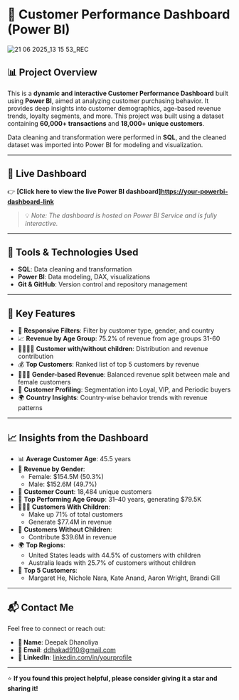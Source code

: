 # 🧾 Customer Performance Dashboard (Power BI)

![21 06 2025_13 15 53_REC](https://github.com/user-attachments/assets/701c805b-fa83-4b92-abd6-c8440a5f46ef)


## 📊 Project Overview

This is a **dynamic and interactive Customer Performance Dashboard** built using **Power BI**, aimed at analyzing customer purchasing behavior. It provides deep insights into customer demographics, age-based revenue trends, loyalty segments, and more. This project was built using a dataset containing **60,000+ transactions** and **18,000+ unique customers**.

Data cleaning and transformation were performed in **SQL**, and the cleaned dataset was imported into Power BI for modeling and visualization.

---

## 🚀 Live Dashboard

👉 **[Click here to view the live Power BI dashboard][https://your-powerbi-dashboard-link](https://app.powerbi.com/view?r=eyJrIjoiNTI1Yjk5YWYtMDY1Yy00ZDFlLWJjNWMtNzE1OWRlZDQ1NTY3IiwidCI6IjRjZmE2ZjViLTU5ZTYtNGJhOS04YmRkLTVhZjQ5ZTQ1OTI1NiJ9)**

> 💡 *Note: The dashboard is hosted on Power BI Service and is fully interactive.*

---

## 🔧 Tools & Technologies Used

- **SQL**: Data cleaning and transformation  
- **Power BI**: Data modeling, DAX, visualizations  
- **Git & GitHub**: Version control and repository management  

---

## 🧩 Key Features

- 📌 **Responsive Filters**: Filter by customer type, gender, and country  
- 📈 **Revenue by Age Group**: 75.2% of revenue from age groups 31-60  
- 👨‍👩‍👧‍👦 **Customer with/without children**: Distribution and revenue contribution  
- 💰 **Top Customers**: Ranked list of top 5 customers by revenue  
- 🧑‍🤝‍🧑 **Gender-based Revenue**: Balanced revenue split between male and female customers  
- 🔎 **Customer Profiling**: Segmentation into Loyal, VIP, and Periodic buyers  
- 🌍 **Country Insights**: Country-wise behavior trends with revenue patterns  

---

## 📈 Insights from the Dashboard

- 📊 **Average Customer Age**: 45.5 years  
- 💸 **Revenue by Gender**:  
  - Female: $154.5M (50.3%)  
  - Male: $152.6M (49.7%)  
- 👥 **Customer Count**: 18,484 unique customers  
- 🧓 **Top Performing Age Group**: 31–40 years, generating $79.5K  
- 👨‍👩‍👧 **Customers With Children**:  
  - Make up 71% of total customers  
  - Generate $77.4M in revenue  
- 🚫 **Customers Without Children**:  
  - Contribute $39.6M in revenue  
- 🌍 **Top Regions**:  
  - United States leads with 44.5% of customers with children  
  - Australia leads with 25.7% of customers without children  
- 🏅 **Top 5 Customers**:  
  - Margaret He, Nichole Nara, Kate Anand, Aaron Wright, Brandi Gill  

---

## 📬 Contact Me

Feel free to connect or reach out:

- **👤 Name**: Deepak Dhanoliya  
- **📧 Email**: ddhakad910@gmail.com 
- **🔗 LinkedIn**: [linkedin.com/in/yourprofile]([https://www.linkedin.com/in/yourprofile](https://www.linkedin.com/in/deepakdhanoliya/))  

---

⭐ **If you found this project helpful, please consider giving it a star and sharing it!**

